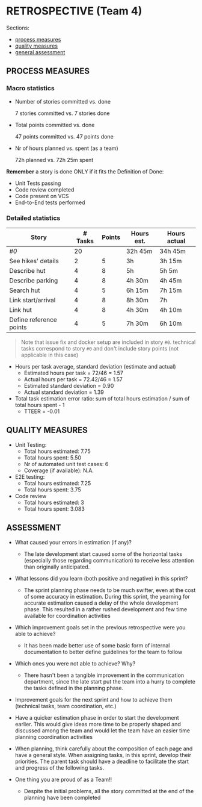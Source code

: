 RETROSPECTIVE (Team 4)
=====================================

Sections:

- [process measures](#process-measures)
- [quality measures](#quality-measures)
- [general assessment](#assessment)

## PROCESS MEASURES 

### Macro statistics

- Number of stories committed vs. done 

  7 stories committed vs. 7 stories done

- Total points committed vs. done 

  47 points committed vs. 47 points done

- Nr of hours planned vs. spent (as a team)

  72h planned vs. 72h 25m spent

**Remember** a story is done ONLY if it fits the Definition of Done:
 
- Unit Tests passing
- Code review completed
- Code present on VCS
- End-to-End tests performed

### Detailed statistics

| Story                   | # Tasks | Points | Hours est. | Hours actual |
| ----------------------- | ------- | ------ | ---------- | ------------ |
| _#0_                    | 20      |        | 32h 45m    | 34h 45m      |
| See hikes' details      | 2       | 5      | 3h         | 3h 15m       |
| Describe hut            | 4       | 8      | 5h         | 5h 5m        |
| Describe parking        | 4       | 8      | 4h 30m     | 4h 45m       |
| Search hut              | 4       | 5      | 6h 15m     | 7h 15m       |
| Link start/arrival      | 4       | 8      | 8h 30m     | 7h           |
| Link hut                | 4       | 8      | 4h 30m     | 4h 10m       |
| Define reference points | 4       | 5      | 7h 30m     | 6h 10m       |
   

> Note that issue fix and docker setup are included in story `#0`.
> technical tasks correspond to story `#0` and don't include story points (not applicable in this case)

- Hours per task average, standard deviation (estimate and actual)
  - Estimated hours per task = 72/46 = 1.57
  - Actual hours per task = 72.42/46 = 1.57
  - Estimated standard deviation = 0.90
  - Actual standard deviation = 1.39
- Total task estimation error ratio: sum of total hours estimation / sum of total hours spent - 1
  - TTEER = -0.01

  
## QUALITY MEASURES 

- Unit Testing:
  - Total hours estimated: 7.75
  - Total hours spent: 5.50
  - Nr of automated unit test cases: 6
  - Coverage (if available): N.A.
- E2E testing:
  - Total hours estimated: 7.25
  - Total hours spent: 3.75
- Code review 
  - Total hours estimated: 3 
  - Total hours spent: 3.083
  

## ASSESSMENT

- What caused your errors in estimation (if any)?
  - The late development start caused some of the horizontal tasks (especially those regarding communication) to receive less attention than originally anticipated.

- What lessons did you learn (both positive and negative) in this sprint?
  - The sprint planning phase needs to be much swifter, even at the cost of some accuracy in estimation. During this sprint, the yearning for accurate estimation caused a delay of the whole development phase. This resulted in a rather rushed development and few time available for coordination activities

- Which improvement goals set in the previous retrospective were you able to achieve?
  - It has been made better use of some basic form of internal documentation to better define guidelines for the team to follow 
  
- Which ones you were not able to achieve? Why?
  - There hasn't been a tangible improvement in the communication department, since the late start put the team into a hurry to complete the tasks defined in the planning phase.

- Improvement goals for the next sprint and how to achieve them (technical tasks, team coordination, etc.)
 - Have a quicker estimation phase in order to start the development earlier. This would give ideas more time to be properly shaped and discussed among the team and would let the team have an easier time planning coordination activities 
 - When planning, think carefully about the composition of each page and have a general style. When assigning tasks, in this sprint, develop their priorities. The parent task should have a deadline to facilitate the start and progress of the following tasks.

- One thing you are proud of as a Team!!
  - Despite the initial problems, all the story committed at the end of the planning have been completed
